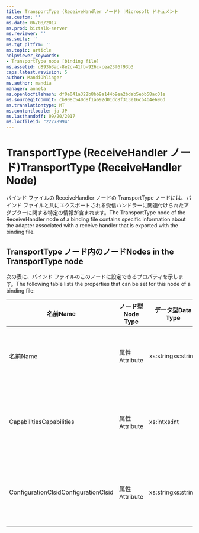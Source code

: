 ```yaml
---
title: TransportType (ReceiveHandler ノード) |Microsoft ドキュメント
ms.custom: ''
ms.date: 06/08/2017
ms.prod: biztalk-server
ms.reviewer: ''
ms.suite: ''
ms.tgt_pltfrm: ''
ms.topic: article
helpviewer_keywords:
- TransportType node [binding file]
ms.assetid: d893b3ac-8e2c-41fb-926c-cea23f6f93b3
caps.latest.revision: 5
author: MandiOhlinger
ms.author: mandia
manager: anneta
ms.openlocfilehash: df0e041a322b8bb9a144b9ea2bdab5ebb58ac01e
ms.sourcegitcommit: cb908c540d8f1a692d01dc8f313e16cb4b4e696d
ms.translationtype: MT
ms.contentlocale: ja-JP
ms.lasthandoff: 09/20/2017
ms.locfileid: "22278994"
---
```

# <a name="transporttype-receivehandler-node"></a><span data-ttu-id="ac479-102">TransportType (ReceiveHandler ノード)</span><span class="sxs-lookup"><span data-stu-id="ac479-102">TransportType (ReceiveHandler Node)</span></span>
<span data-ttu-id="ac479-103">バインド ファイルの ReceiveHandler ノードの TransportType ノードには、バインド ファイルと共にエクスポートされる受信ハンドラーに関連付けられたアダプターに関する特定の情報が含まれます。</span><span class="sxs-lookup"><span data-stu-id="ac479-103">The TransportType node of the ReceiveHandler node of a binding file contains specific information about the adapter associated with a receive handler that is exported with the binding file.</span></span>  
  
## <a name="nodes-in-the-transporttype-node"></a><span data-ttu-id="ac479-104">TransportType ノード内のノード</span><span class="sxs-lookup"><span data-stu-id="ac479-104">Nodes in the TransportType node</span></span>  
 <span data-ttu-id="ac479-105">次の表に、バインド ファイルのこのノードに設定できるプロパティを示します。</span><span class="sxs-lookup"><span data-stu-id="ac479-105">The following table lists the properties that can be set for this node of a binding file:</span></span>  
  
|<span data-ttu-id="ac479-106">**名前**</span><span class="sxs-lookup"><span data-stu-id="ac479-106">**Name**</span></span>|<span data-ttu-id="ac479-107">**ノード型**</span><span class="sxs-lookup"><span data-stu-id="ac479-107">**Node Type**</span></span>|<span data-ttu-id="ac479-108">**データ型**</span><span class="sxs-lookup"><span data-stu-id="ac479-108">**Data Type**</span></span>|<span data-ttu-id="ac479-109">**Description**</span><span class="sxs-lookup"><span data-stu-id="ac479-109">**Description**</span></span>|<span data-ttu-id="ac479-110">**制限**</span><span class="sxs-lookup"><span data-stu-id="ac479-110">**Restrictions**</span></span>|<span data-ttu-id="ac479-111">**コメント**</span><span class="sxs-lookup"><span data-stu-id="ac479-111">**Comments**</span></span>|  
|--------------|-------------------|-------------------|---------------------|----------------------|------------------|  
|<span data-ttu-id="ac479-112">名前</span><span class="sxs-lookup"><span data-stu-id="ac479-112">Name</span></span>|<span data-ttu-id="ac479-113">属性</span><span class="sxs-lookup"><span data-stu-id="ac479-113">Attribute</span></span>|<span data-ttu-id="ac479-114">xs:string</span><span class="sxs-lookup"><span data-stu-id="ac479-114">xs:string</span></span>|<span data-ttu-id="ac479-115">受信ハンドラーに関連付けられているアダプターの名前を指定します。</span><span class="sxs-lookup"><span data-stu-id="ac479-115">Specifies the name of the adapter associated with the receive handler.</span></span>|<span data-ttu-id="ac479-116">任意</span><span class="sxs-lookup"><span data-stu-id="ac479-116">Not Required</span></span>|<span data-ttu-id="ac479-117">既定値: 空</span><span class="sxs-lookup"><span data-stu-id="ac479-117">Default value: empty</span></span>|  
|<span data-ttu-id="ac479-118">Capabilities</span><span class="sxs-lookup"><span data-stu-id="ac479-118">Capabilities</span></span>|<span data-ttu-id="ac479-119">属性</span><span class="sxs-lookup"><span data-stu-id="ac479-119">Attribute</span></span>|<span data-ttu-id="ac479-120">xs:int</span><span class="sxs-lookup"><span data-stu-id="ac479-120">xs:int</span></span>|<span data-ttu-id="ac479-121">受信ハンドラーに関連付けられているアダプターの機能を指定します。</span><span class="sxs-lookup"><span data-stu-id="ac479-121">Specifies the capabilities of the adapter associated with the receive handler.</span></span>|<span data-ttu-id="ac479-122">Required</span><span class="sxs-lookup"><span data-stu-id="ac479-122">Required</span></span>|<span data-ttu-id="ac479-123">既定値: なし</span><span class="sxs-lookup"><span data-stu-id="ac479-123">Default value: none</span></span><br /><br /> <span data-ttu-id="ac479-124">設定可能な値には、 [Microsoft.BizTalk.ExplorerOM.Capabilities](http://msdn.microsoft.com/library/microsoft.biztalk.explorerom.capabilities.aspx) 列挙体に使用できる値が含まれます。</span><span class="sxs-lookup"><span data-stu-id="ac479-124">Possible values include those available in the [Microsoft.BizTalk.ExplorerOM.Capabilities](http://msdn.microsoft.com/library/microsoft.biztalk.explorerom.capabilities.aspx) enumeration.</span></span>|  
|<span data-ttu-id="ac479-125">ConfigurationClsid</span><span class="sxs-lookup"><span data-stu-id="ac479-125">ConfigurationClsid</span></span>|<span data-ttu-id="ac479-126">属性</span><span class="sxs-lookup"><span data-stu-id="ac479-126">Attribute</span></span>|<span data-ttu-id="ac479-127">xs:string</span><span class="sxs-lookup"><span data-stu-id="ac479-127">xs:string</span></span>|<span data-ttu-id="ac479-128">受信ハンドラーに関連付けられているアダプターの構成 GUID を指定します。</span><span class="sxs-lookup"><span data-stu-id="ac479-128">Specifies the configuration GUID of the adapter associated with the receive handler.</span></span>|<span data-ttu-id="ac479-129">任意</span><span class="sxs-lookup"><span data-stu-id="ac479-129">Not Required</span></span>|<span data-ttu-id="ac479-130">既定値: 空</span><span class="sxs-lookup"><span data-stu-id="ac479-130">Default value: empty</span></span>|